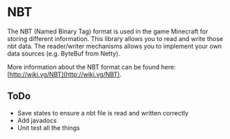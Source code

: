 # NBT

The NBT (Named Binary Tag) format is used in the game Minecraft for storing different information. This library allows
you to read and write those nbt data. The reader/writer mechanisms allows you to implement your own data sources (e.g.
ByteBuf from Netty).

More information about the NBT format can be found here: [http://wiki.vg/NBT](http://wiki.vg/NBT).

## ToDo

 * Save states to ensure a nbt file is read and written correctly
 * Add javadocs
 * Unit test all the things